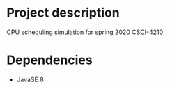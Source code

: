 # Project description
CPU scheduling simulation for spring 2020 CSCI-4210
# Dependencies
- JavaSE 8
